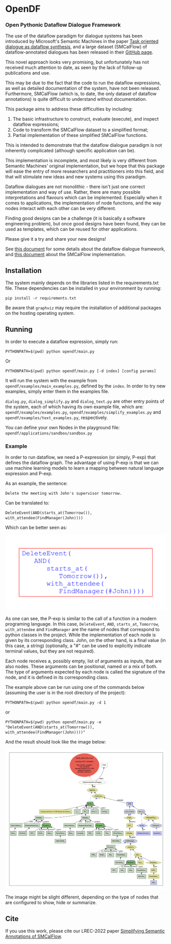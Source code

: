 # OpenDF 
### Open Pythonic Dataflow Dialogue Framework

The use of the dataflow paradigm for dialogue systems has been introduced by Microsoft's Semantic Machines in the paper
[Task oriented dialogue as dataflow synthesis](https://arxiv.org/abs/2009.11423), and a large dataset
(SMCalFlow) of dataflow-annotated dialogues has been released in their
[GitHub page](https://github.com/microsoft/task_oriented_dialogue_as_dataflow_synthesis).

This novel approach looks very promising, but unfortunately has not received much attention to date, as seen by the lack
of follow-up publications and use.

This may be due to the fact that the code to run the dataflow expressions, as well as detailed documentation of the
system, have not been released. Furthermore, SMCalFlow (which is, to date, the only dataset of dataflow annotations) is
quite difficult to understand without documentation.

This package aims to address these difficulties by including:

1. The basic infrastructure to construct, evaluate (execute), and inspect dataflow expressions;
2. Code to transform the SMCalFlow dataset to a simplified format;
3. Partial implementation of these simplified SMCalFlow functions.

This is intended to demonstrate that the dataflow dialogue paradigm is not inherently complicated
(although specific application can be).

This implementation is incomplete, and most likely is very different from Semantic Machines' original implementation,
but we hope that this package will ease the entry of more researchers and practitioners into this field, and that will
stimulate new ideas and new systems using this paradigm.

Dataflow dialogues are not monolithic - there isn't just one correct implementation and way of use. Rather, there are
many possible interpretations and flavours which can be implemented. Especially when it comes to applications, the
implementation of node functions, and the way nodes interact with each other can be very different.

Finding good designs can be a challenge (it is basically a software engineering problem), but once good designs have
been found, they can be used as templates, which can be reused for other applications.

Please give it a try and share your new designs!

See [this document](./README.dataflow.md) for some details about the dataflow dialogue framework,
and [this document](opendf/applications/smcalflow/README.md) about the SMCalFlow implementation.

## Installation

The system mainly depends on the libraries listed in the requirements.txt file. These dependencies can be installed in
your environment by running:

```
pip install -r requirements.txt
```

Be aware that `graphviz` may require the installation of additional packages on the hosting operating system.

## Running

In order to execute a dataflow expression, simply run:

```
PYTHONPATH=$(pwd) python opendf/main.py
```

Or

```
PYTHONPATH=$(pwd) python opendf/main.py [-d index] [config params]
```

It will run the system with the example from `opendf/examples/main_examples.py`, defined by the `index`. In order to try new
examples, simply enter them in the examples file.

`dialog.py`, `dialog_simplify.py` and `dialog_text.py` are other entry points of the system, each of which having its
own example file, which are: `opendf/examples/examples.py`, `opendf/examples/simplify_examples.py` and
`opendf/examples/text_examples.py`, respectively.

You can define your own Nodes in the playground file: `opendf/applications/sandbox/sandbox.py`


### Example

In order to run dataflow, we need a P-expression (or simply, P-exp) that defines the dataflow graph. The advantage of
using P-exp is that we can use machine learning models to learn a mapping between natural language expression and P-exp.

As an example, the sentence:

```
Delete the meeting with John's supervisor tomorrow.
```

Can be translated to:

```
DeleteEvent(AND(starts_at(Tomorrow()), with_attendee(FindManager(John))))
```

Which can be better seen as:

![example 1 graph](./images/ex1.request.png)

As one can see, the P-exp is similar to the call of a function in a modern programing language. In this case,
`DeleteEvent`, `AND`, `starts_at`, `Tomorrow`, `with_attendee` and `FindManager` are the name of nodes that correspond
to python classes in the project. While the implementation of each node is given by its corresponding class. John, on
the other hand, is a final value (in this case, a string) (optionally, a "#" can be used to explicitly indicate terminal
values, but they are not required).

Each node receives a, possibly empty, list of arguments as inputs, that are also nodes. These arguments can be
positional, named or a mix of both. The type of arguments expected by each node is called the signature of the node, and
it is defined in its corresponding class.

The example above can be run using one of the commands below (assuming the user is in the root directory of the
project):

```
PYTHONPATH=$(pwd) python opendf/main.py -d 1
```

or

```
PYTHONPATH=$(pwd) python opendf/main.py -e "DeleteEvent(AND(starts_at(Tomorrow()), with_attendee(FindManager(John))))"
```


And the result should look like the image below:

![example 1 graph](./images/ex1.exec.png)

The image might be slight different, depending on the type of nodes that are configured to show, hide or summarize.

## Cite


If you use this work, please cite our LREC-2022 paper [Simplifying Semantic Annotations of SMCalFlow](https://sigsem.uvt.nl/isa18/ISA-18_25_Paper.pdf).

